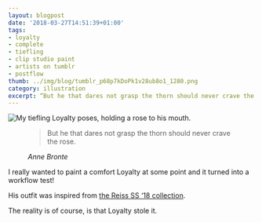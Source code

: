 ```yaml
---
layout: blogpost
date: '2018-03-27T14:51:39+01:00'
tags:
- loyalty
- complete
- tiefling
- clip studio paint
- artists on tumblr
- postflow
thumb: ../img/blog/tumblr_p68p7kDoPk1v28ub8o1_1280.png
category: illustration
excerpt: “But he that dares not grasp the thorn should never crave the rose.“
---
```

 ![My tiefling Loyalty poses, holding a rose to his mouth.](/img/blog/tumblr_p68p7kDoPk1v28ub8o1_1280.png)  

<figure class="quote">
<blockquote>But he that dares not grasp the thorn should never crave the rose.</blockquote>
<figcaption><cite>Anne Bronte</cite></figcaption>
</figure>

I really wanted to paint a comfort Loyalty at some point and it turned into a workflow test!

His outfit was inspired from [the Reiss SS ‘18 collection](https://www.reiss.com/lookbook/ss18-menswear-lookbook/).

The reality is of course, is that Loyalty stole it.

